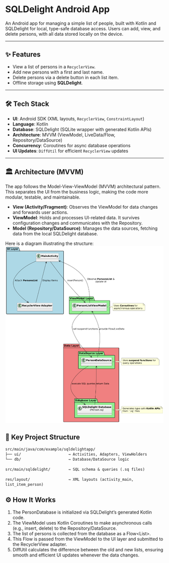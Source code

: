 # SQLDelight Android App

An Android app for managing a simple list of people, built with Kotlin and SQLDelight for local, type-safe database access. Users can add, view, and delete persons, with all data stored locally on the device.

---

## ✨ Features

* View a list of persons in a `RecyclerView`.
* Add new persons with a first and last name.
* Delete persons via a delete button in each list item.
* Offline storage using **SQLDelight**.

---

## 🛠 Tech Stack

* **UI**: Android SDK (XML layouts, `RecyclerView`, `ConstraintLayout`)
* **Language**: Kotlin
* **Database**: SQLDelight (SQLite wrapper with generated Kotlin APIs)
* **Architecture**: MVVM (ViewModel, LiveData/Flow, Repository/DataSource)
* **Concurrency**: Coroutines for async database operations
* **UI Updates**: `DiffUtil` for efficient `RecyclerView` updates

---

## 🏛️ Architecture (MVVM)

The app follows the Model-View-ViewModel (MVVM) architectural pattern. This separates the UI from the business logic, making the code more modular, testable, and maintainable.

* **View (Activity/Fragment)**: Observes the ViewModel for data changes and forwards user actions.
* **ViewModel**: Holds and processes UI-related data. It survives configuration changes and communicates with the Repository.
* **Model (Repository/DataSource)**: Manages the data sources, fetching data from the local SQLDelight database.

Here is a diagram illustrating the structure:
![img.png](img.png)


## 📂 Key Project Structure
```
src/main/java/com/example/sqldelightapp/
├── ui/                     → Activities, Adapters, ViewHolders
└── db/                     → Database/DataSource logic

src/main/sqldelight/        → SQL schema & queries (.sq files)

res/layout/                 → XML layouts (activity_main, list_item_person)
```

## ⚙️ How It Works
1. The PersonDatabase is initialized via SQLDelight’s generated Kotlin code.
2. The ViewModel uses Kotlin Coroutines to make asynchronous calls (e.g., insert, delete) to the Repository/DataSource.
3. The list of persons is collected from the database as a Flow<List<Person>>.
4. This Flow is passed from the ViewModel to the UI layer and submitted to the RecyclerView adapter.
5. DiffUtil calculates the difference between the old and new lists, ensuring smooth and efficient UI updates whenever the data changes.
